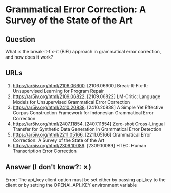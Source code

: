 # Grammatical Error Correction: A Survey of the State of the Art

## Question

What is the break-it-fix-it (BIFI) approach in grammatical error correction, and how does it work?

## URLs

1. https://ar5iv.org/html/2106.06600. [2106.06600] Break-It-Fix-It: Unsupervised Learning for Program Repair
2. https://ar5iv.org/html/2109.06822. [2109.06822] LM-Critic: Language Models for Unsupervised Grammatical Error Correction
3. https://ar5iv.org/html/2410.20838. [2410.20838] A Simple Yet Effective Corpus Construction Framework for Indonesian Grammatical Error Correction
4. https://ar5iv.org/html/2407.11854. [2407.11854] Zero-shot Cross-Lingual Transfer for Synthetic Data Generation in Grammatical Error Detection
5. https://ar5iv.org/html/2211.05166. [2211.05166] Grammatical Error Correction: A Survey of the State of the Art
6. https://ar5iv.org/html/2309.10089. [2309.10089] HTEC: Human Transcription Error Correction

## Answer (I don't know?: ✗)

Error: The api_key client option must be set either by passing api_key to the client or by setting the OPENAI_API_KEY environment variable